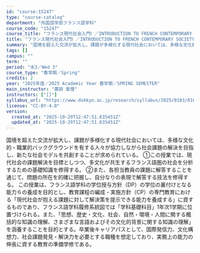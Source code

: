 ```yaml
---
id: "course:15247"
type: "course-catalog"
department: "外国語学部フランス語学科"
course_code: "15247"
course_title: "フランス現代社会入門Ⅰ ／INTRODUCTION TO FRENCH CONTEMPORARY SOCIETY I"
title: "フランス現代社会入門Ⅰ ／INTRODUCTION TO FRENCH CONTEMPORARY SOCIETY I"
summary: "国境を超えた交流が拡大し、課題が多様化する現代社会においては、多様な文化的・職業的バックグラウンドを有する人々が協力しながら社会課題の解決を目指し、新たな社会モデルを共創することが求められている。 ①この授業では、現代社会の課題解決を目標と…"
tags: []
campus: ""
term: ""
period: "水3／Wed 3"
course_type: "春学期／Spring"
credits: 2
year: "2025年度／2025 Academic Year 春学期／SPRING SEMESTER"
main_instructor: "廣田 愛理"
instructors: ["[]"]
syllabus_url: "https://www.dokkyo.ac.jp/research/syllabus/2025/0103/0103_15247_ja_JP.html"
license: "CC-BY-4.0"
version:
  created_at: "2025-10-29T12:47:51.635451Z"
  updated_at: "2025-10-29T12:47:51.635451Z"
---
```

国境を超えた交流が拡大し、課題が多様化する現代社会においては、多様な文化的・職業的バックグラウンドを有する人々が協力しながら社会課題の解決を目指し、新たな社会モデルを共創することが求められている。 ①この授業では、現代社会の課題解決を目標としつつ、多文化が共生するフランス語圏の社会を分析するための基礎知識を修得する。 ②また、各担当教員の課題に解答することを通じて、問題の所在を的確に把握し、自分なりの表現で解答する技法を修得する。 この授業は、フランス語学科の学位授与方針（DP）の学位の裏付けとなる能力６の養成を目的とし、教育課程の編成・実施方針（CP）の専門教育における「現代社会が抱える課題に対して解決策を提示できる能力を養成する」に資するものであり、フランス語学科履修系統図では「学科基礎科目」1年次1学期に位置づけられる。また、「思想、歴史・文化、社会、自然・環境・人間に関する概括的な知識の理解、さまざまな言語およびその文化的背景に関する知識の理解」を涵養することを目的とする。卒業後キャリアパスとして、国際発信力、文化構想力、社会課題発見・解決力を必要とする職種を想定しており、実務上の能力の伸長に資する教育の準備学修である。
